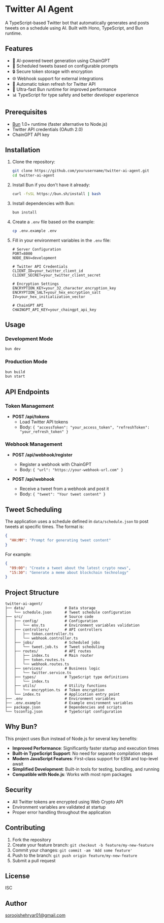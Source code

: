 # Twitter AI Agent

A TypeScript-based Twitter bot that automatically generates and posts tweets on a schedule using AI. Built with Hono, TypeScript, and Bun runtime.

## Features

- 🤖 AI-powered tweet generation using ChainGPT
- 📅 Scheduled tweets based on configurable prompts
- 🔒 Secure token storage with encryption
- 🌐 Webhook support for external integrations
- 🔄 Automatic token refresh for Twitter API
- 🚀 Ultra-fast Bun runtime for improved performance
- 📊 TypeScript for type safety and better developer experience

## Prerequisites

- [Bun](https://bun.sh) 1.0+ runtime (faster alternative to Node.js)
- Twitter API credentials (OAuth 2.0)
- ChainGPT API key

## Installation

1. Clone the repository:
   ```bash
   git clone https://github.com/yourusername/twitter-ai-agent.git
   cd twitter-ai-agent
   ```

2. Install Bun if you don't have it already:
   ```bash
   curl -fsSL https://bun.sh/install | bash
   ```

3. Install dependencies with Bun:
   ```bash
   bun install
   ```

4. Create a `.env` file based on the example:
   ```bash
   cp .env.example .env
   ```

5. Fill in your environment variables in the `.env` file:
   ```
   # Server Configuration
   PORT=8000
   NODE_ENV=development

   # Twitter API Credentials
   CLIENT_ID=your_twitter_client_id
   CLIENT_SECRET=your_twitter_client_secret

   # Encryption Settings
   ENCRYPTION_KEY=your_32_character_encryption_key
   ENCRYPTION_SALT=your_hex_encryption_salt
   IV=your_hex_initialization_vector

   # ChainGPT API
   CHAINGPT_API_KEY=your_chaingpt_api_key
   ```

## Usage

### Development Mode

```bash
bun dev
```

### Production Mode

```bash
bun build
bun start
```

## API Endpoints

### Token Management

- **POST /api/tokens**
  - Load Twitter API tokens
  - Body: `{ "accessToken": "your_access_token", "refreshToken": "your_refresh_token" }`

### Webhook Management

- **POST /api/webhook/register**
  - Register a webhook with ChainGPT
  - Body: `{ "url": "https://your-webhook-url.com" }`

- **POST /api/webhook**
  - Receive a tweet from a webhook and post it
  - Body: `{ "tweet": "Your tweet content" }`

## Tweet Scheduling

The application uses a schedule defined in `data/schedule.json` to post tweets at specific times. The format is:

```json
{
  "HH:MM": "Prompt for generating tweet content"
}
```

For example:
```json
{
  "09:00": "Create a tweet about the latest crypto news",
  "15:30": "Generate a meme about blockchain technology"
}
```

## Project Structure

```
twitter-ai-agent/
├── data/                  # Data storage
│   └── schedule.json      # Tweet schedule configuration
├── src/                   # Source code
│   ├── config/            # Configuration
│   │   └── env.ts         # Environment variables validation
│   ├── controllers/       # API controllers
│   │   ├── token.controller.ts
│   │   └── webhook.controller.ts
│   ├── jobs/              # Scheduled jobs
│   │   └── tweet.job.ts   # Tweet scheduling
│   ├── routes/            # API routes
│   │   ├── index.ts       # Main router
│   │   ├── token.routes.ts
│   │   └── webhook.routes.ts
│   ├── services/          # Business logic
│   │   └── twitter.service.ts
│   ├── types/             # TypeScript type definitions
│   │   └── index.ts
│   ├── utils/             # Utility functions
│   │   └── encryption.ts  # Token encryption
│   └── index.ts           # Application entry point
├── .env                   # Environment variables
├── .env.example           # Example environment variables
├── package.json           # Dependencies and scripts
└── tsconfig.json          # TypeScript configuration
```

## Why Bun?

This project uses Bun instead of Node.js for several key benefits:

- **Improved Performance**: Significantly faster startup and execution times
- **Built-in TypeScript Support**: No need for separate compilation steps
- **Modern JavaScript Features**: First-class support for ESM and top-level await
- **Simplified Development**: Built-in tools for testing, bundling, and running
- **Compatible with Node.js**: Works with most npm packages

## Security

- All Twitter tokens are encrypted using Web Crypto API
- Environment variables are validated at startup
- Proper error handling throughout the application

## Contributing

1. Fork the repository
2. Create your feature branch: `git checkout -b feature/my-new-feature`
3. Commit your changes: `git commit -am 'Add some feature'`
4. Push to the branch: `git push origin feature/my-new-feature`
5. Submit a pull request

## License

ISC

## Author

soroojshehryar01@gmail.com

